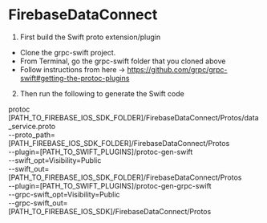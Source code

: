 #  FirebaseDataConnect

1. First build the Swift proto extension/plugin

- Clone the grpc-swift project.
- From Terminal, go the grpc-swift folder that you cloned above
- Follow instructions from here ->
https://github.com/grpc/grpc-swift#getting-the-protoc-plugins

2. Then run the following to generate the Swift code

protoc [PATH_TO_FIREBASE_IOS_SDK_FOLDER]/FirebaseDataConnect/Protos/data_service.proto \
    --proto_path=[PATH_FIREBASE_IOS_SDK_FOLDER]/FirebaseDataConnect/Protos \
    --plugin=[PATH_TO_SWIFT_PLUGINS]/protoc-gen-swift \
    --swift_opt=Visibility=Public \
    --swift_out=[PATH_TO_FIREBASE_IOS_SDK_FOLDER]/FirebaseDataConnect/Protos \
    --plugin=[PATH_TO_SWIFT_PLUGINS]/protoc-gen-grpc-swift \
    --grpc-swift_opt=Visibility=Public \
    --grpc-swift_out=[PATH_TO_FIREBASE_IOS_SDK]/FirebaseDataConnect/Protos
